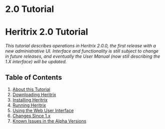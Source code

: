 # 2.0 Tutorial

# Heritrix 2.0 Tutorial

*This tutorial describes operations in Heritrix 2.0.0, the first release
with a new administrative UI. Interface and functionality is still
subject to change in future releases, and eventually the User Manual
(now still describing the 1.X interface) will be updated.*

## Table of Contents

1.  [About this Tutorial](About%20this%20Tutorial)
2.  [Downloading Heritrix](Downloading%20Heritrix)
3.  [Installing Heritrix](Installing%20Heritrix)
4.  [Running Heritrix](Running%20Heritrix)
5.  [Using the Web User Interface](Using%20the%20Web%20User%20Interface)
6.  [Changes Since 1.x](Changes%20Since%201.x)
7.  [Known Issues in the Alpha
    Versions](Known%20Issues%20in%20the%20Alpha%20Versions)

